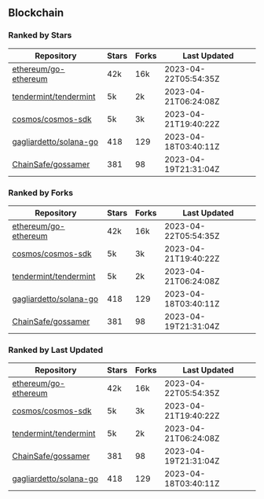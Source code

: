 ## Blockchain

### Ranked by Stars

| Repository | Stars | Forks | Last Updated |
|------------|-------|-------|--------------|
| [ethereum/go-ethereum](https://github.com/ethereum/go-ethereum) | 42k | 16k | 2023-04-22T05:54:35Z |
| [tendermint/tendermint](https://github.com/tendermint/tendermint) | 5k | 2k | 2023-04-21T06:24:08Z |
| [cosmos/cosmos-sdk](https://github.com/cosmos/cosmos-sdk) | 5k | 3k | 2023-04-21T19:40:22Z |
| [gagliardetto/solana-go](https://github.com/gagliardetto/solana-go) | 418 | 129 | 2023-04-18T03:40:11Z |
| [ChainSafe/gossamer](https://github.com/ChainSafe/gossamer) | 381 | 98 | 2023-04-19T21:31:04Z |

### Ranked by Forks

| Repository | Stars | Forks | Last Updated |
|------------|-------|-------|--------------|
| [ethereum/go-ethereum](https://github.com/ethereum/go-ethereum) | 42k | 16k | 2023-04-22T05:54:35Z |
| [cosmos/cosmos-sdk](https://github.com/cosmos/cosmos-sdk) | 5k | 3k | 2023-04-21T19:40:22Z |
| [tendermint/tendermint](https://github.com/tendermint/tendermint) | 5k | 2k | 2023-04-21T06:24:08Z |
| [gagliardetto/solana-go](https://github.com/gagliardetto/solana-go) | 418 | 129 | 2023-04-18T03:40:11Z |
| [ChainSafe/gossamer](https://github.com/ChainSafe/gossamer) | 381 | 98 | 2023-04-19T21:31:04Z |

### Ranked by Last Updated

| Repository | Stars | Forks | Last Updated |
|------------|-------|-------|--------------|
| [ethereum/go-ethereum](https://github.com/ethereum/go-ethereum) | 42k | 16k | 2023-04-22T05:54:35Z |
| [cosmos/cosmos-sdk](https://github.com/cosmos/cosmos-sdk) | 5k | 3k | 2023-04-21T19:40:22Z |
| [tendermint/tendermint](https://github.com/tendermint/tendermint) | 5k | 2k | 2023-04-21T06:24:08Z |
| [ChainSafe/gossamer](https://github.com/ChainSafe/gossamer) | 381 | 98 | 2023-04-19T21:31:04Z |
| [gagliardetto/solana-go](https://github.com/gagliardetto/solana-go) | 418 | 129 | 2023-04-18T03:40:11Z |

